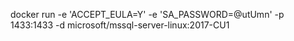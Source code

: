 docker run -e 'ACCEPT_EULA=Y' -e 'SA_PASSWORD=@utUmn' -p 1433:1433 -d microsoft/mssql-server-linux:2017-CU1